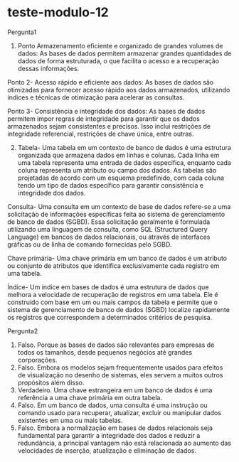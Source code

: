 # teste-modulo-12

Pergunta1

 1. Ponto Armazenamento eficiente e organizado de grandes volumes de dados: As bases de dados permitem armazenar grandes quantidades de dados de forma estruturada, o que facilita o acesso e a recuperação dessas informações.

Ponto 2- Acesso rápido e eficiente aos dados: As bases de dados são otimizadas para fornecer acesso rápido aos dados armazenados, utilizando índices e técnicas de otimização para acelerar as consultas. 

Ponto 3-  Consistência e integridade dos dados: As bases de dados permitem impor regras de integridade para garantir que os dados armazenados sejam consistentes e precisos. Isso inclui restrições de integridade referencial, restrições de chave única, entre outras. 

 2. Tabela- Uma tabela em um contexto de banco de dados é uma estrutura organizada que armazena dados em linhas e colunas.
Cada linha em uma tabela representa uma entrada de dados específica, enquanto cada coluna representa um atributo ou campo dos dados. As tabelas são projetadas de acordo com um esquema predefinido, com cada coluna tendo um tipo de dados específico para garantir consistência e integridade dos dados.
    
  Consulta- Uma consulta em um contexto de base de dados refere-se a uma solicitação de informações específicas feita ao sistema de gerenciamento de banco de dados (SGBD).
  Essa solicitação geralmente é formulada utilizando uma linguagem de consulta, como SQL (Structured Query Language) em bancos de dados relacionais, ou através de interfaces gráficas ou de linha de comando fornecidas pelo
  SGBD.

  Chave primária- Uma chave primária em um banco de dados é um atributo ou conjunto de atributos que identifica exclusivamente cada registro em uma tabela. 

  Índice- Um índice em bases de dados é uma estrutura de dados que melhora a velocidade de recuperação de registros em uma tabela.
  Ele é construído com base em um ou mais campos da tabela e permite que o sistema de gerenciamento de banco de dados (SGBD) localize rapidamente os registros que correspondem a determinados critérios de pesquisa.

  Pergunta2

  1. Falso. Porque as bases de dados são relevantes para empresas de todos os tamanhos, desde pequenos negócios até grandes corporações.
  2. Falso. Embora os modelos sejam frequentemente usados para efeitos de visualização no desenho de sistemas, eles servem a muitos outros propósitos além disso.
  3. Verdadeiro. Uma chave estrangeira em um banco de dados é uma referência a uma chave primária em outra tabela. 
  4. Falso. Em um banco de dados, uma consulta é uma instrução ou comando usado para recuperar, atualizar, excluir ou manipular dados existentes em uma ou mais tabelas. 
  5. Falso. Embora a normalização em bases de dados relacionais seja fundamental para garantir a integridade dos dados e reduzir a redundância, a principal vantagem não está relacionada ao aumento das velocidades de inserção, atualização e eliminação de dados.

  

